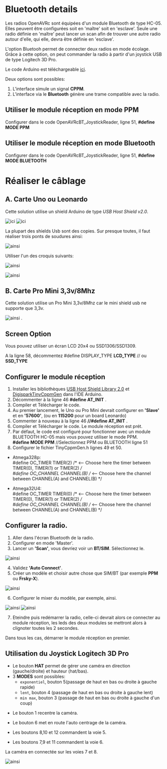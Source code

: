 # Bluetooth details
Les radios OpenAVRc sont équipées d'un module Bluetooth de type HC-05.
Elles peuvent être configurées soit en 'maître' soit en 'esclave'.
Seule une radio définie en 'maître' peut lancer un scan afin de trouver une autre radio autour d'elle, qui elle, devra être définie en 'esclave'.

L'option Bluetooh permet de connecter deux radios en mode écolage.
Grâce à cette option, on peut commander la radio à partir d'un joystick USB de type Logitech 3D Pro.

Le code Arduino est téléchargeable [ici](https://github.com/Ingwie/OpenAVRc_Hw/tree/V3/Bluetooth/OpenAVRcBT_JoystickReader/OpenAVRcBT_JoystickReader.ino).

Deux options sont possibles:
1. L'interface simule un signal **CPPM**.
2. L'interface via le **Bluetooth** génère une trame compatible avec la radio.
 

## Utiliser le module réception en mode PPM
 Configurer dans le code OpenAVRcBT_JoystickReader, ligne 51,  **#define MODE PPM**

## Utiliser le module réception en mode Bluetooth
 Configurer dans le code OpenAVRcBT_JoystickReader, ligne 51,  **#define MODE BLUETOOTH**
 
# Réaliser le câblage

## A. Carte Uno ou Leonardo

Cette solution utilise un shield Arduino de type *USB Host Shield v2.0*.

![ici](https://github.com/Ingwie/OpenAVRc_Hw/blob/V3/Bluetooth/OpenAVRcBT_JoystickReader/UsbHostShieldv2.0.jpg)     ![ici](https://github.com/Ingwie/OpenAVRc_Hw/blob/V3/Bluetooth/OpenAVRcBT_JoystickReader/UsbHostShield&Uno.jpg)

La plupart des shields Usb sont des copies. Sur presque toutes, il faut réaliser trois ponts de soudures ainsi:

![ainsi](https://github.com/Ingwie/OpenAVRc_Hw/blob/V3/Bluetooth/OpenAVRcBT_JoystickReader/UsbHostShield_link.jpg)

Utiliser l'un des croquis suivants:

![ainsi](https://github.com/Ingwie/OpenAVRc_Hw/blob/V3/Bluetooth/OpenAVRcBT_JoystickReader/BTSIMUno.jpg)

![ainsi](https://github.com/Ingwie/OpenAVRc_Hw/blob/V3/Bluetooth/OpenAVRcBT_JoystickReader/BTSIMLeonardo.jpg)

## B. Carte Pro Mini 3,3v/8Mhz

Cette solution utilise un Pro Mini 3,3v/8Mhz car le mini shield usb ne supporte que 3,3v.

![ainsi](https://github.com/Ingwie/OpenAVRc_Hw/blob/V3/Bluetooth/OpenAVRcBT_JoystickReader/BTSIMProMini.jpg) .

## Screen Option

Vous pouvez utiliser un écran LCD 20x4 ou SSD1306/SSD1309.

A la ligne 58, décommentez #define DISPLAY_TYPE **LCD_TYPE** // ou **SSD_TYPE**

## Configurer le module réception
1. Installer les bibliothèques [USB Host Shield Library 2.0](https://www.arduinolibraries.info/libraries/usb-host-shield-library-2-0) et [DigisparkTinyCppmGen](https://github.com/RC-Navy/DigisparkArduinoIntegration/tree/master/libraries/DigisparkTinyCppmGen) dans l'IDE Arduino.
2. Décommenter à la ligne 46 **#define AT_INIT** .
3. Compiler et Télécharger le code.
4. Au premier lancement, le Uno ou Pro Mini devrait configurer en **'Slave'** et en **'57600'**, (ou en **115200** pour un board Leonardo)
5. Commenter à nouveau à la ligne 46  **//#define AT_INIT** .
6. Compiler et Télécharger le code. Le module réception est prét.
7. Par défaut, le code est configuré pour fonctionner avec un module BLUETOOTH HC-05 mais vous pouvez utiliser le mode PPM.  
 **#define MODE PPM** //Selectionnez PPM ou BLUETOOTH ligne 51
8. Configurer le fichier TinyCppmGen.h lignes 49 et 50.  
* Atmega328p:  
#define OC_TIMER      TIMER(2)    /* <-- Choose here the timer   between TIMER(0), TIMER(1) or TIMER(2) */  
#define OC_CHANNEL    CHANNEL(B)  /* <-- Choose here the channel between CHANNEL(A) and CHANNEL(B) */

* Atmega32U4:  
#define OC_TIMER      TIMER(0)    /* <-- Choose here the timer   between TIMER(0), TIMER(1) or TIMER(2) */  
#define OC_CHANNEL    CHANNEL(B)  /* <-- Choose here the channel between CHANNEL(A) and CHANNEL(B) */


## Configurer la radio.
1. Aller dans l'écran Bluetooth de la radio.
2. Configurer en mode 'Master'.
3. Lancer un **'Scan'**, vous devriez voir un **BT/SIM**.  Sélectionnez le.

![ainsi](https://github.com/Ingwie/OpenAVRc_Hw/blob/V3/Bluetooth/OpenAVRcBT_JoystickReader/BTScanResult.jpg)

4. Validez **'Auto Connect'**.
5. Créer un modèle et choisir autre chose que SIM/BT (par exemple **PPM** ou **Frsky-X**).

![ainsi](https://github.com/Ingwie/OpenAVRc_Hw/blob/V3/Bluetooth/OpenAVRcBT_JoystickReader/model.jpg)

6. Configurer le mixer du modèle, par exemple, ainsi.

![ainsi](https://github.com/Ingwie/OpenAVRc_Hw/blob/V3/Bluetooth/OpenAVRcBT_JoystickReader/mixer.jpg)   ![ainsi](https://github.com/Ingwie/OpenAVRc_Hw/blob/V3/Bluetooth/OpenAVRcBT_JoystickReader/mixer2.jpg)

7. Eteindre puis redémarrer la radio, celle-ci devrait alors ce connecter au module réception, les leds des deux modules se mettront alors à clignoter toutes les 2 secondes.

Dans tous les cas, démarrer le module réception en premier.

## Utilisation du Joystick Logitech 3D Pro
- Le bouton **HAT** permet de gérer une caméra en direction (gauche/droite) et hauteur (hat/bas).  
- 3 **MODES** sont possibles:  
  * `exponentiel`, bouton 5(passage de haut en bas ou droite à gauche rapide)  
  * `lent`, bouton 4 (passage de haut en bas ou droite à gauche lent)  
  * `min max`, bouton 3  (passage de haut en bas ou droite à gauche d'un coup)  

* Le bouton 1 recentre la caméra.  
* Le bouton 6 met en route l'auto centrage de la caméra. 

* Les boutons 8,10 et 12 commandent la voie 5.
* Les boutons 7,9 et 11 commandent la voie 6. 

La caméra en connectée sur les voies 7 et 8.

![ainsi](https://github.com/Ingwie/OpenAVRc_Hw/blob/V3/Bluetooth/OpenAVRcBT_JoystickReader/LE3DP_ButtonsMapping.jpg)







